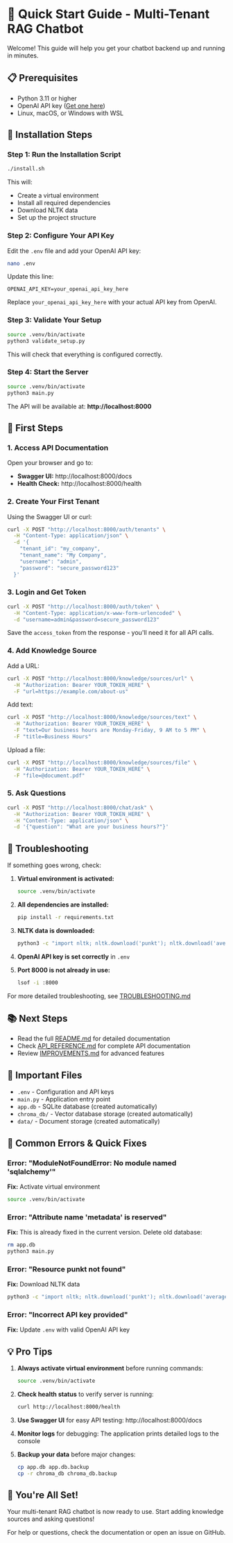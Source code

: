 # 🚀 Quick Start Guide - Multi-Tenant RAG Chatbot

Welcome! This guide will help you get your chatbot backend up and running in minutes.

## 📋 Prerequisites

- Python 3.11 or higher
- OpenAI API key ([Get one here](https://platform.openai.com/api-keys))
- Linux, macOS, or Windows with WSL

## 🔧 Installation Steps

### Step 1: Run the Installation Script

```bash
./install.sh
```

This will:
- Create a virtual environment
- Install all required dependencies
- Download NLTK data
- Set up the project structure

### Step 2: Configure Your API Key

Edit the `.env` file and add your OpenAI API key:

```bash
nano .env
```

Update this line:
```
OPENAI_API_KEY=your_openai_api_key_here
```

Replace `your_openai_api_key_here` with your actual API key from OpenAI.

### Step 3: Validate Your Setup

```bash
source .venv/bin/activate
python3 validate_setup.py
```

This will check that everything is configured correctly.

### Step 4: Start the Server

```bash
source .venv/bin/activate
python3 main.py
```

The API will be available at: **http://localhost:8000**

## 🎯 First Steps

### 1. Access API Documentation

Open your browser and go to:
- **Swagger UI:** http://localhost:8000/docs
- **Health Check:** http://localhost:8000/health

### 2. Create Your First Tenant

Using the Swagger UI or curl:

```bash
curl -X POST "http://localhost:8000/auth/tenants" \
  -H "Content-Type: application/json" \
  -d '{
    "tenant_id": "my_company",
    "tenant_name": "My Company",
    "username": "admin",
    "password": "secure_password123"
  }'
```

### 3. Login and Get Token

```bash
curl -X POST "http://localhost:8000/auth/token" \
  -H "Content-Type: application/x-www-form-urlencoded" \
  -d "username=admin&password=secure_password123"
```

Save the `access_token` from the response - you'll need it for all API calls.

### 4. Add Knowledge Source

Add a URL:
```bash
curl -X POST "http://localhost:8000/knowledge/sources/url" \
  -H "Authorization: Bearer YOUR_TOKEN_HERE" \
  -F "url=https://example.com/about-us"
```

Add text:
```bash
curl -X POST "http://localhost:8000/knowledge/sources/text" \
  -H "Authorization: Bearer YOUR_TOKEN_HERE" \
  -F "text=Our business hours are Monday-Friday, 9 AM to 5 PM" \
  -F "title=Business Hours"
```

Upload a file:
```bash
curl -X POST "http://localhost:8000/knowledge/sources/file" \
  -H "Authorization: Bearer YOUR_TOKEN_HERE" \
  -F "file=@document.pdf"
```

### 5. Ask Questions

```bash
curl -X POST "http://localhost:8000/chat/ask" \
  -H "Authorization: Bearer YOUR_TOKEN_HERE" \
  -H "Content-Type: application/json" \
  -d '{"question": "What are your business hours?"}'
```

## 🐛 Troubleshooting

If something goes wrong, check:

1. **Virtual environment is activated:**
   ```bash
   source .venv/bin/activate
   ```

2. **All dependencies are installed:**
   ```bash
   pip install -r requirements.txt
   ```

3. **NLTK data is downloaded:**
   ```bash
   python3 -c "import nltk; nltk.download('punkt'); nltk.download('averaged_perceptron_tagger')"
   ```

4. **OpenAI API key is set correctly** in `.env`

5. **Port 8000 is not already in use:**
   ```bash
   lsof -i :8000
   ```

For more detailed troubleshooting, see [TROUBLESHOOTING.md](TROUBLESHOOTING.md)

## 📚 Next Steps

- Read the full [README.md](README.md) for detailed documentation
- Check [API_REFERENCE.md](API_REFERENCE.md) for complete API documentation
- Review [IMPROVEMENTS.md](IMPROVEMENTS.md) for advanced features

## 🔑 Important Files

- `.env` - Configuration and API keys
- `main.py` - Application entry point
- `app.db` - SQLite database (created automatically)
- `chroma_db/` - Vector database storage (created automatically)
- `data/` - Document storage (created automatically)

## 🚨 Common Errors & Quick Fixes

### Error: "ModuleNotFoundError: No module named 'sqlalchemy'"
**Fix:** Activate virtual environment
```bash
source .venv/bin/activate
```

### Error: "Attribute name 'metadata' is reserved"
**Fix:** This is already fixed in the current version. Delete old database:
```bash
rm app.db
python3 main.py
```

### Error: "Resource punkt not found"
**Fix:** Download NLTK data
```bash
python3 -c "import nltk; nltk.download('punkt'); nltk.download('averaged_perceptron_tagger')"
```

### Error: "Incorrect API key provided"
**Fix:** Update `.env` with valid OpenAI API key

## 💡 Pro Tips

1. **Always activate virtual environment** before running commands:
   ```bash
   source .venv/bin/activate
   ```

2. **Check health status** to verify server is running:
   ```bash
   curl http://localhost:8000/health
   ```

3. **Use Swagger UI** for easy API testing:
   http://localhost:8000/docs

4. **Monitor logs** for debugging:
   The application prints detailed logs to the console

5. **Backup your data** before major changes:
   ```bash
   cp app.db app.db.backup
   cp -r chroma_db chroma_db.backup
   ```

## 🎉 You're All Set!

Your multi-tenant RAG chatbot is now ready to use. Start adding knowledge sources and asking questions!

For help or questions, check the documentation or open an issue on GitHub.
